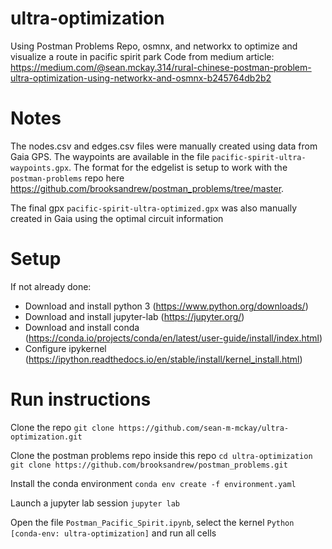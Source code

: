 # ultra-optimization
Using Postman Problems Repo, osmnx, and networkx to optimize and visualize a route in pacific spirit park
Code from medium article: https://medium.com/@sean.mckay.314/rural-chinese-postman-problem-ultra-optimization-using-networkx-and-osmnx-b245764db2b2

# Notes
The nodes.csv and edges.csv files were manually created using data from Gaia GPS. The waypoints are available in the file `pacific-spirit-ultra-waypoints.gpx`.
The format for the edgelist is setup to work with the `postman-problems` repo here https://github.com/brooksandrew/postman_problems/tree/master.

The final gpx `pacific-spirit-ultra-optimized.gpx` was also manually created in Gaia using the optimal circuit information

# Setup
If not already done:
 - Download and install python 3 (https://www.python.org/downloads/)
 - Download and install jupyter-lab (https://jupyter.org/) 
 - Download and install conda (https://conda.io/projects/conda/en/latest/user-guide/install/index.html)
 - Configure ipykernel (https://ipython.readthedocs.io/en/stable/install/kernel_install.html)

# Run instructions
Clone the repo
`git clone https://github.com/sean-m-mckay/ultra-optimization.git`

Clone the postman problems repo inside this repo
`cd ultra-optimization`
`git clone https://github.com/brooksandrew/postman_problems.git`

Install the conda environment
`conda env create -f environment.yaml`

Launch a jupyter lab session
`jupyter lab`

Open the file `Postman_Pacific_Spirit.ipynb`, select the kernel `Python [conda-env: ultra-optimization]` and run all cells









